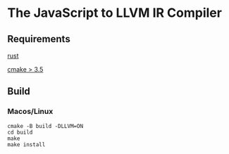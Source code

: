 # The JavaScript to LLVM IR Compiler

## Requirements
[rust](https://www.rust-lang.org)

[cmake > 3.5](https://cmake.org)

## Build
### Macos/Linux
```
cmake -B build -DLLVM=ON
cd build
make
make install
```